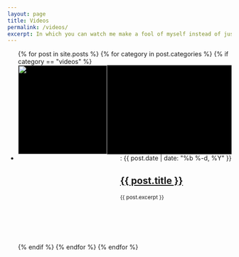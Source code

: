```yaml
---
layout: page
title: Videos
permalink: /videos/
excerpt: In which you can watch me make a fool of myself instead of just imagining it.
---
```


  <ul class="post-list">
    {% for post in site.posts %}
	  {% for category in post.categories %}
	    {% if category == "videos" %}
          <li>
		      <div style="background:#000;height:200px;width=$contentwidth">
			    <div style="float:left;width:50%"><a href="{{ post.url | prepend: site.baseurl }}"><img src="/videos/thumbnails/{{ post.title }}.jpg" style="height:200px"></a></div>
				<div style="float:right;height:100%;width:50%>
				  <div style="padding:20px">:
			        <span class="post-meta">{{ post.date | date: "%b %-d, %Y" }}</span>
			        <h2>
			          <a class="post-link" href="{{ post.url | prepend: site.baseurl }}">{{ post.title }}</a>
			        </h2>
                    <p style="font-size:12px">{{ post.excerpt }}</p>
                  </div>
				</div>
				<br style="clear:both;"/>
	  	      </div>
          </li>
		{% endif %}
      {% endfor %}
    {% endfor %}
  </ul>